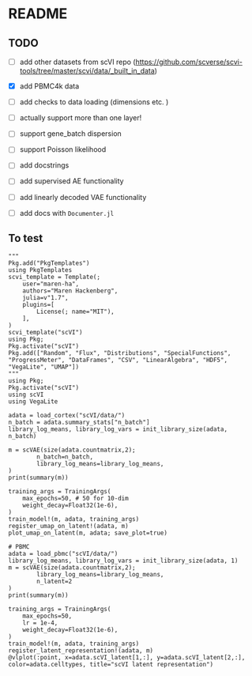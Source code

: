 # README

## TODO 

- [ ] add other datasets from scVI repo (https://github.com/scverse/scvi-tools/tree/master/scvi/data/_built_in_data)
- [x] add PBMC4k data 
- [ ] add checks to data loading (dimensions etc. )
- [ ] actually support more than one layer! 
- [ ] support gene_batch dispersion 
- [ ] support Poisson likelihood 
- [ ] add docstrings 
- [ ] add supervised AE functionality 
- [ ] add linearly decoded VAE functionality 
- [ ] add docs with `Documenter.jl`


## To test 

```
"""
Pkg.add("PkgTemplates")
using PkgTemplates
scvi_template = Template(; 
    user="maren-ha",
    authors="Maren Hackenberg",
    julia=v"1.7",
    plugins=[
        License(; name="MIT"),
    ],
)
scvi_template("scVI")
using Pkg;
Pkg.activate("scVI")
Pkg.add(["Random", "Flux", "Distributions", "SpecialFunctions", "ProgressMeter", "DataFrames", "CSV", "LinearAlgebra", "HDF5", "VegaLite", "UMAP"])
"""
using Pkg;
Pkg.activate("scVI")
using scVI 
using VegaLite

adata = load_cortex("scVI/data/")
n_batch = adata.summary_stats["n_batch"]
library_log_means, library_log_vars = init_library_size(adata, n_batch) 

m = scVAE(size(adata.countmatrix,2);
        n_batch=n_batch,
        library_log_means=library_log_means,
)
print(summary(m))

training_args = TrainingArgs(
    max_epochs=50, # 50 for 10-dim 
    weight_decay=Float32(1e-6),
)
train_model!(m, adata, training_args)
register_umap_on_latent!(adata, m)
plot_umap_on_latent(m, adata; save_plot=true)

# PBMC 
adata = load_pbmc("scVI/data/")
library_log_means, library_log_vars = init_library_size(adata, 1) 
m = scVAE(size(adata.countmatrix,2);
        library_log_means=library_log_means,
        n_latent=2
)
print(summary(m))

training_args = TrainingArgs(
    max_epochs=50, 
    lr = 1e-4,
    weight_decay=Float32(1e-6),
)
train_model!(m, adata, training_args)
register_latent_representation!(adata, m)
@vlplot(:point, x=adata.scVI_latent[1,:], y=adata.scVI_latent[2,:], color=adata.celltypes, title="scVI latent representation")
```